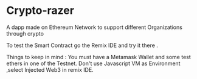 # Crypto-razer
A dapp made on Ethereum Network to support different Organizations through crypto 

To test the Smart Contract go the Remix IDE and try it there .

Things to keep in mind : 
You must have a Metamask Wallet and some test ethers in one of the Testnet.
Don't use Javascript VM as Environment ,select Injected Web3 in remix IDE.
